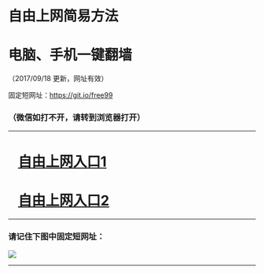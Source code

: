 ﻿# 自由上网简易方法

# 电脑、手机一键翻墙

（2017/09/18 更新，网址有效）

固定短网址：https://git.io/free99

### （微信如打不开，请转到浏览器打开）


***





# &nbsp;&nbsp; <a href="http://ft192923950.fwq-tz1005.info/fwqtz01.html?t=091800115104 " target="_blank">自由上网入口1</a>
# &nbsp;&nbsp; <a href="http://ft682818314.fwq-tz1006.info/fwqtz02.html?t=091800129903 " target="_blank">自由上网入口2</a>
***

### 请记住下图中固定短网址：

<img src="https://s3-us-west-2.amazonaws.com/fwq-1001/yjfq-20170905okok.png" /> 


***

